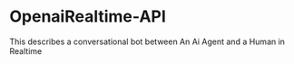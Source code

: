 # OpenaiRealtime-API
This describes a conversational bot between An Ai Agent and a Human in Realtime 
